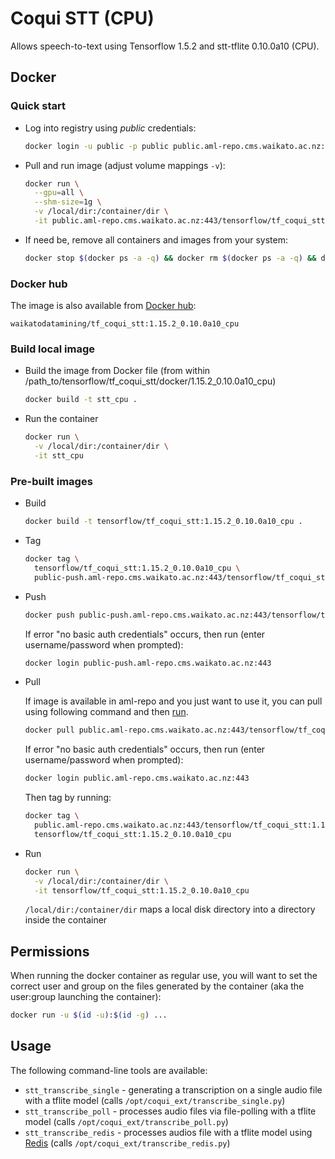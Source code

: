 # Coqui STT (CPU)

Allows speech-to-text using Tensorflow 1.5.2 and stt-tflite 0.10.0a10 (CPU).

## Docker

### Quick start

* Log into registry using *public* credentials:

  ```bash
  docker login -u public -p public public.aml-repo.cms.waikato.ac.nz:443 
  ```

* Pull and run image (adjust volume mappings `-v`):

  ```bash
  docker run \
    --gpu=all \
    --shm-size=1g \
    -v /local/dir:/container/dir \
    -it public.aml-repo.cms.waikato.ac.nz:443/tensorflow/tf_coqui_stt:1.15.2_0.10.0a10_cpu
  ```

* If need be, remove all containers and images from your system:

  ```bash
  docker stop $(docker ps -a -q) && docker rm $(docker ps -a -q) && docker system prune -a
  ```

### Docker hub

The image is also available from [Docker hub](https://hub.docker.com/u/waikatodatamining):

```
waikatodatamining/tf_coqui_stt:1.15.2_0.10.0a10_cpu
```


### Build local image

* Build the image from Docker file (from within /path_to/tensorflow/tf_coqui_stt/docker/1.15.2_0.10.0a10_cpu)

  ```bash
  docker build -t stt_cpu .
  ```

* Run the container

  ```bash
  docker run \
    -v /local/dir:/container/dir \
    -it stt_cpu
  ```

### Pre-built images

* Build

  ```bash
  docker build -t tensorflow/tf_coqui_stt:1.15.2_0.10.0a10_cpu .
  ```
  
* Tag

  ```bash
  docker tag \
    tensorflow/tf_coqui_stt:1.15.2_0.10.0a10_cpu \
    public-push.aml-repo.cms.waikato.ac.nz:443/tensorflow/tf_coqui_stt:1.15.2_0.10.0a10_cpu
  ```
  
* Push

  ```bash
  docker push public-push.aml-repo.cms.waikato.ac.nz:443/tensorflow/tf_coqui_stt:1.15.2_0.10.0a10_cpu
  ```
  If error "no basic auth credentials" occurs, then run (enter username/password when prompted):
  
  ```bash
  docker login public-push.aml-repo.cms.waikato.ac.nz:443
  ```
  
* Pull

  If image is available in aml-repo and you just want to use it, you can pull using following command and then [run](#run).

  ```bash
  docker pull public.aml-repo.cms.waikato.ac.nz:443/tensorflow/tf_coqui_stt:1.15.2_0.10.0a10_cpu
  ```
  If error "no basic auth credentials" occurs, then run (enter username/password when prompted):
  
  ```bash
  docker login public.aml-repo.cms.waikato.ac.nz:443
  ```
  Then tag by running:
  
  ```bash
  docker tag \
    public.aml-repo.cms.waikato.ac.nz:443/tensorflow/tf_coqui_stt:1.15.2_0.10.0a10_cpu \
    tensorflow/tf_coqui_stt:1.15.2_0.10.0a10_cpu
  ```

* <a name="run">Run</a>

  ```bash
  docker run \
    -v /local/dir:/container/dir \
    -it tensorflow/tf_coqui_stt:1.15.2_0.10.0a10_cpu
  ```
  `/local/dir:/container/dir` maps a local disk directory into a directory inside the container


## Permissions

When running the docker container as regular use, you will want to set the correct
user and group on the files generated by the container (aka the user:group launching
the container):

```bash
docker run -u $(id -u):$(id -g) ...
```


## Usage

The following command-line tools are available:

* `stt_transcribe_single` - generating a transcription on a single audio file with a tflite model (calls `/opt/coqui_ext/transcribe_single.py`)
* `stt_transcribe_poll` - processes audio files via file-polling with a tflite model (calls `/opt/coqui_ext/transcribe_poll.py`)
* `stt_transcribe_redis` - processes audios file with a tflite model using [Redis](https://redis.io/) (calls `/opt/coqui_ext/transcribe_redis.py`)
